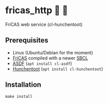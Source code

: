 # fricas_http :construction: :rocket:
FriCAS web service (cl-hunchentoot)

## Prerequisites

 * Linux (Ubuntu/Debian for the moment)
 * [FriCAS](http://fricas.sourceforge.net/) compiled with a newer [SBCL](http://sbcl.org/)
 * [ASDF](http://common-lisp.net/project/asdf/) (`apt install cl-asdf`)
 * [Hunchentoot](http://weitz.de/hunchentoot/) (`apt install cl-hunchentoot`)

## Installation

`make install` 


 

